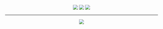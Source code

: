 <p align="center">
  <img href="https://twitter.com/byt3bl33d3r" src="https://img.shields.io/twitter/follow/byt3bl33d3r?color=0ff00&label=%40byt3bl33d3r&logo=twitter&logoColor=00ff00&style=for-the-badge"/>
  <img href="https://github.com/sponsors/byt3bl33d3r" src="https://img.shields.io/github/sponsors/byt3bl33d3r?color=00ff00&logoColor=00ff00&logo=github&style=for-the-badge"/>
  <img href="https://github.com/byt3bl33d3r" src="https://img.shields.io/github/followers/byt3bl33d3r?color=%2300ff00&logoColor=00ff00&logo=github&style=for-the-badge"/>
</p>

---

<p align="center">
  <img href="https://discord.gg/6smqwDT" src="https://discordapp.com/api/guilds/736724457258745996/widget.png?style=banner3" />
</p>
